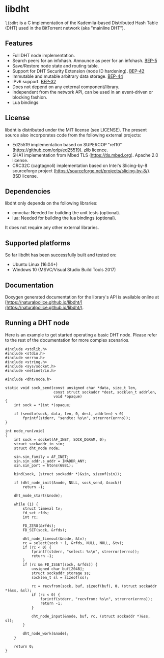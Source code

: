 libdht
======

`libdht` is a C implementation of the Kademlia-based Distributed Hash Table
(DHT) used in the BitTorrent network (aka "mainline DHT").

Features
--------

* Full DHT node implementation.
* Search peers for an infohash. Announce as peer for an infohash.
  [BEP-5](https://www.bittorrent.org/beps/bep_0005.html)
* Save/Restore node state and routing table.
* Support for DHT Security Extension (node ID hardening).
  [BEP-42](https://www.bittorrent.org/beps/bep_0042.html)
* Immutable and mutable arbitrary data storage.
  [BEP-44](https://www.bittorrent.org/beps/bep_0044.html)
* IPv6 support. [BEP-32](https://www.bittorrent.org/beps/bep_0032.html)
* Does not depend on any external component/library.
* Independent from the network API, can be used in an event-driven or blocking
  fashion.
* Lua bindings

License
-------

libdht is distributed under the MIT license (see LICENSE). The present source
also incorporates code from the following external projects:

* Ed25519 implementation based on SUPERCOP "ref10"
  (https://github.com/orlp/ed25519). zlib licence.
* SHA1 implementation from Mbed TLS (https://tls.mbed.org). Apache 2.0 license.
* CRC32C (cagtagnoli) implementation based on Intel's Slicing-by-8 sourceforge
  project (https://sourceforge.net/projects/slicing-by-8/). BSD license.

Dependencies
------------

libdht only depends on the following libraries:

* cmocka: Needed for building the unit tests (optional).
* lua: Needed for building the lua bindings (optional).

It does not require any other external libraries.

Supported platforms
-------------------

So far libdht has been successfully built and tested on:

* Ubuntu Linux (16.04+)
* Windows 10 (MSVC/Visual Studio Build Tools 2017)

Documentation
-------------

Doxygen generated documentation for the library's API is available online at [https://naturalpolice.github.io/libdht/](https://naturalpolice.github.io/libdht/).

Running a DHT node
------------------

Here is an example to get started operating a basic DHT node. Please refer to
the rest of the documentation for more complex scenarios.

    #include <stdlib.h>
    #include <stdio.h>
    #include <errno.h>
    #include <string.h>
    #include <sys/socket.h>
    #include <netinet/in.h>

    #include <dht/node.h>

    static void sock_send(const unsigned char *data, size_t len,
                          const struct sockaddr *dest, socklen_t addrlen,
                          void *opaque)
    {
        int sock = *(int *)opaque;

        if (sendto(sock, data, len, 0, dest, addrlen) < 0)
            fprintf(stderr, "sendto: %s\n", strerror(errno));
    }

    int node_run(void)
    {
        int sock = socket(AF_INET, SOCK_DGRAM, 0);
        struct sockaddr_in sin;
        struct dht_node node;

        sin.sin_family = AF_INET;
        sin.sin_addr.s_addr = INADDR_ANY;
        sin.sin_port = htons(6881);

        bind(sock, (struct sockaddr *)&sin, sizeof(sin));

        if (dht_node_init(&node, NULL, sock_send, &sock))
            return -1;

        dht_node_start(&node);

        while (1) {
            struct timeval tv;
            fd_set rfds;
            int rc;

            FD_ZERO(&rfds);
            FD_SET(sock, &rfds);

            dht_node_timeout(&node, &tv);
            rc = select(sock + 1, &rfds, NULL, NULL, &tv);
            if (rc < 0) {
                fprintf(stderr, "select: %s\n", strerror(errno));
                return -1;
            }
            if (rc && FD_ISSET(sock, &rfds)) {
                unsigned char buf[2048];
                struct sockaddr_storage ss;
                socklen_t sl = sizeof(ss);

                rc = recvfrom(sock, buf, sizeof(buf), 0, (struct sockaddr *)&ss, &sl);
                if (rc < 0) {
                    fprintf(stderr, "recvfrom: %s\n", strerror(errno));
                    return -1;
                }

                dht_node_input(&node, buf, rc, (struct sockaddr *)&ss, sl);
            }

            dht_node_work(&node);
        }

        return 0;
    }
